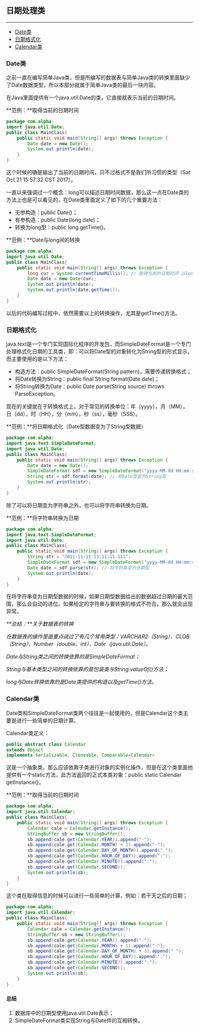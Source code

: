 ## 日期处理类

---

* [Date类](/chapter-3/section-7.md#Date类)
* [日期格式化](/chapter-3/section-7.md#日期格式化)
* [Calendar类](/chapter-3/section-7.md#Calendar类)

### Date类

之前一直在编写简单Java类，但是所编写的数据表与简单Java类的转换里面缺少了Date数据类型，所以本部分就属于简单Java类的最后一块内容。

在Java里面提供有一个java.util.Date的类，它直接就表示当前的日期时间。

**范例：**取得当前的日期时间

```java
package com.alpha;
import java.util.Date;
public class MainClass{ 
	public static void main(String[] args) throws Exception {
		Date date = new Date();
		System.out.println(date);
	}
}
```

这个时候的确是输出了当前的日期时间，只不过格式不是我们所习惯的类型（Sat Oct 21 15:57:32 CST 2017）。

一直以来强调过一个概念：long可以描述日期时间数据，那么这一点在Date类的方法上也是可以看见的，在Date类里面定义了如下的几个重要方法：

* 无参构造：public Date()；
* 有参构造：public Date(long date)；
* 转换为long型：public long getTime()。

**范例：**Date与long间的转换

```java
package com.alpha;
import java.util.Date;
public class MainClass{ 
	public static void main(String[] args) throws Exception {
		long cur = System.currentTimeMillis(); // 取得当前的日期时间 以long返回
		Date date = new Date(cur);
		System.out.println(date);
		System.out.println(date.getTime());
	}
}
```

以后的代码编写过程中，依然需要以上的转换操作，尤其是getTime()方法。

### 日期格式化

java.text是一个专门实现国际化程序的开发包，而SimpleDateFormat是一个专门处理格式化日期的工具类，即：可以将Date型的对象转化为String型的形式显示。而主要使用的是以下方法：

* 构造方法：public SimpleDateFormat(String pattern)，需要传递转换格式；
* 将Date转换为String：public final String format(Date date)；
* 将String转换为Date：public Date parse(String source) throws ParseException。

现在的关键就在于转换格式上，对于常见的转换单位：年（yyyy），月（MM），日（dd），时（HH），分（mm），秒（ss），毫秒（SSS）。

**范例：**将日期格式化（Date型数据变为了String型数据）

```java
package com.alpha;
import java.text.SimpleDateFormat;
import java.util.Date;
public class MainClass{ 
	public static void main(String[] args) throws Exception {
		Date date = new Date();
		SimpleDateFormat sdf = new SimpleDateFormat("yyyy-MM-dd HH:mm:ss.SSS");
		String str = sdf.format(date); // 将Date型变为String型
		System.out.println(str);
	}
}
```

除了可以将日期变为字符串之外，也可以将字符串转换为日期。

**范例：**将字符串转换为日期

```java
package com.alpha;
import java.text.SimpleDateFormat;
import java.util.Date;
public class MainClass{ 
	public static void main(String[] args) throws Exception {
		String str = "2011-11-11 11:11:11.111";
		SimpleDateFormat sdf = new SimpleDateFormat("yyyy-MM-dd HH:mm:ss.SSS");
		Date date = sdf.parse(str); // 将字符串变为日期型
		System.out.println(date);
	}
}
```

在将字符串变为日期型数据的时候，如果日期型数据给出的数据超过日期的最大范围，那么会自动的进位。如果给定的字符串与要转换的格式不符合，那么就会出现异常。

_**总结：**关于数据表的转换_

_在数据表的操作里面重点说过了有几个常用类型：VARCHAR2（String）、CLOB（String）、Number（double、int）、Date（java.util.Date）。_

_Date与String类之间的转换依靠的是SimpleDateFormat；_

_String与基本类型之间的转换依靠的是包装类与String.valueOf()方法；_

_long与Date转换依靠的是Date类提供的构造以及getTime()方法。_

### Calendar类

Date类和SimpleDateFormat类两个往往是一起使用的，但是Calendar这个类主要是进行一些简单的日期计算。

Calendar类定义：

```java
public abstract class Calendar
extends Object
implements Serializable, Cloneable, Comparable<Calendar>
```

这是一个抽象类，那么应该依靠子类进行对象的实例化操作，但是在这个类里面他提供有一个static方法，此方法返回的正式本类对象：public static Calendar getInstance()。

**范例：**取得当前的日期时间

```java
package com.alpha;
import java.util.Calendar;
public class MainClass{ 
	public static void main(String[] args) throws Exception {
		Calendar cale = Calendar.getInstance();
		StringBuffer sb = new StringBuffer();
		sb.append(cale.get(Calendar.YEAR)).append("-");
		sb.append(cale.get(Calendar.MONTH) + 1).append("-");
		sb.append(cale.get(Calendar.DAY_OF_MONTH)).append(" ");
		sb.append(cale.get(Calendar.HOUR_OF_DAY)).append(":");
		sb.append(cale.get(Calendar.MINUTE)).append(":");
		sb.append(cale.get(Calendar.SECOND));
		System.out.println(sb);
	}
}
```

这个类在取得信息的时候可以进行一些简单的计算，例如：若干天之后的日期；

```java
package com.alpha;
import java.util.Calendar;
public class MainClass{ 
	public static void main(String[] args) throws Exception {
		Calendar cale = Calendar.getInstance();
		StringBuffer sb = new StringBuffer();
		sb.append(cale.get(Calendar.YEAR)).append("-");
		sb.append(cale.get(Calendar.MONTH) + 1).append("-");
		sb.append(cale.get(Calendar.DAY_OF_MONTH) + 3).append(" ");
		sb.append(cale.get(Calendar.HOUR_OF_DAY)).append(":");
		sb.append(cale.get(Calendar.MINUTE)).append(":");
		sb.append(cale.get(Calendar.SECOND));
		System.out.println(sb);
	}
}
```

#### 总结

1. 数据库中的日期型使用java.util.Date表示；
2. SimpleDateFormat类实现String与Date件的互相转换。

